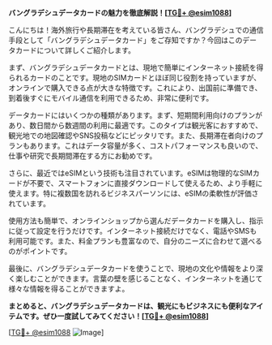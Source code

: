**バングラデシュデータカードの魅力を徹底解説！[[TG💪+ @esim1088](https://t.me/s/esim1088)]**

こんにちは！海外旅行や長期滞在を考えている皆さん、バングラデシュでの通信手段として「バングラデシュデータカード」をご存知ですか？今回はこのデータカードについて詳しくご紹介します。

まず、バングラデシュデータカードとは、現地で簡単にインターネット接続を得られるカードのことです。現地のSIMカードとほぼ同じ役割を持っていますが、オンラインで購入できる点が大きな特徴です。これにより、出国前に準備でき、到着後すぐにモバイル通信を利用できるため、非常に便利です。

データカードにはいくつかの種類があります。まず、短期間利用向けのプランがあり、数日間から数週間の利用に最適です。このタイプは観光客におすすめで、観光地での地図確認やSNS投稿などにピッタリです。また、長期滞在者向けのプランもあります。これはデータ容量が多く、コストパフォーマンスも良いので、仕事や研究で長期間滞在する方にお勧めです。

さらに、最近ではeSIMという技術も注目されています。eSIMは物理的なSIMカードが不要で、スマートフォンに直接ダウンロードして使えるため、より手軽に使えます。特に複数国を訪れるビジネスパーソンには、eSIMの柔軟性が評価されています。

使用方法も簡単で、オンラインショップから選んだデータカードを購入し、指示に従って設定を行うだけです。インターネット接続だけでなく、電話やSMSも利用可能です。また、料金プランも豊富なので、自分のニーズに合わせて選べるのがポイントです。

最後に、バングラデシュデータカードを使うことで、現地の文化や情報をより深く楽しむことができます。言葉の壁を感じることなく、インターネットを通じて様々な情報を得ることができますよ。

**まとめると、バングラデシュデータカードは、観光にもビジネスにも便利なアイテムです。ぜひ一度試してみてください！[[TG💪+ @esim1088](https://t.me/s/esim1088)]**

[[TG💪+ @esim1088](https://t.me/s/esim1088) ![Image](https://i.postimg.cc/Y0z9fWf4/image.png)]